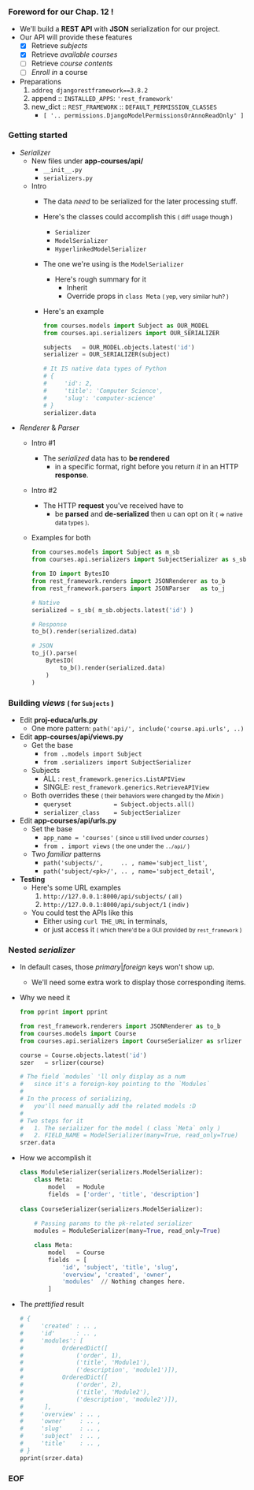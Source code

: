### Foreword for our Chap. 12 !
- We'll build a **REST API** with **JSON** serialization for our project.
- Our API will provide these features
    - [x] Retrieve *subjects*
    - [x] Retrieve *available courses*
    - [ ] Retrieve *course contents*
    - [ ] *Enroll in* a course 
- Preparations 
    1. ```addreq djangorestframework==3.8.2```
    2. append :: ```INSTALLED_APPS```: ```'rest_framework'```
    3. new_dict :: ```REST_FRAMEWORK``` :: ```DEFAULT_PERMISSION_CLASSES``` 
        - ```[ '.. permissions.DjangoModelPermissionsOrAnnoReadOnly' ] ```

### Getting started 
- *Serializer*
    - New files under **app-courses/api/**
        -  ```__init__.py```
        - ```serializers.py```
    - Intro
        - The data *need* to be serialized for the later processing stuff.
        - Here's the classes could accomplish this <small>( diff usage though )</small>
            - ```Serializer```
            - ```ModelSerializer```
            - ```HyperlinkedModelSerializer```
        - The one we're using is the ```ModelSerializer```
            - Here's rough summary for it
                - Inherit 
                - Override props in ```class Meta``` <small>( yep, very similar huh? )</small>
        - Here's an example 
            
            ```python
            from courses.models import Subject as OUR_MODEL
            from courses.api.serializers import OUR_SERIALIZER
            
            subjects   = OUR_MODEL.objects.latest('id')
            serializer = OUR_SERIALIZER(subject)
            
            # It IS native data types of Python
            # {
            #     'id': 2, 
            #     'title': 'Computer Science', 
            #     'slug': 'computer-science'
            # } 
            serializer.data
            ```
- *Renderer* & *Parser*
    - Intro \#1
        - The *serialized* data has to **be rendered** 
            - in a specific format, right before you return *it* in an HTTP **response**. 
    - Intro \#2 
        - The HTTP **request** you've received have to 
            - be **parsed** and **de-serialized** then u can opt on it <small>( => native data types )</small>.
    - Examples for both
        
        ```python
        from courses.models import Subject as m_sb
        from courses.api.serializers import SubjectSerializer as s_sb
        
        from IO import BytesIO
        from rest_framework.renders import JSONRenderer as to_b
        from rest_framework.parsers import JSONParser   as to_j
        
        # Native
        serialized = s_sb( m_sb.objects.latest('id') )
        
        # Response
        to_b().render(serialized.data)
        
        # JSON
        to_j().parse(
            BytesIO(
                to_b().render(serialized.data)
            )
        )
        ```
        
### Building *views* <small>( for ```Subjects``` )</small>
- Edit **proj-educa/urls.py**
    - One more pattern: ```path('api/', include('course.api.urls', ..)```
- Edit **app-courses/api/views.py**
    - Get the base 
        - ```from ..models import Subject```
        - ```from .serializers import SubjectSerializer```
    - Subjects
        - ALL   : ```rest_framework.generics.ListAPIView```
        - SINGLE: ```rest_framework.generics.RetrieveAPIView```
    - Both overrides these <small>( their behaviors were changed by the *Mixin* )</small>
        - ```queryset            = Subject.objects.all()```
        - ```serializer_class    = SubjectSerializer```
- Edit **app-courses/api/urls.py**
    - Set the base 
        - ```app_name = 'courses'```  <small>( since u still lived under *courses* )</small>
        - ```from . import views``` <small>( the one under the ```../api/``` )</small>
    - Two *familiar* patterns 
        - ```path('subjects/',     .. , name='subject_list'```,
        - ```path('subject/<pk>/', .. , name='subject_detail'```,
- **Testing**
    - Here's some URL examples 
        1. ```http://127.0.0.1:8000/api/subjects/``` <small>( all )</small>
        2. ```http://127.0.0.1:8000/api/subject/1``` <small>( indiv )</small>
    - You could test the APIs like this 
        - Either using ```curl THE_URL``` in terminals,
        - or just access it <small>( which there'd be a GUI provided by ```rest_framework``` )</small>

### Nested *serializer*
- In default cases, those *primary*|*foreign* keys won't show up.
    - We'll need some extra work to display those corresponding items.
- Why we need it 
    
    ```python
    from pprint import pprint
    
    from rest_framework.renderers import JSONRenderer as to_b
    from courses.models import Course
    from courses.api.serializers import CourseSerializer as srlizer
    
    course = Course.objects.latest('id')
    szer   = srlizer(course)
    
    # The field `modules` 'll only display as a num 
    #   since it's a foreign-key pointing to the `Modules`
    # 
    # In the process of serializing, 
    #   you'll need manually add the related models :D 
    # 
    # Two steps for it 
    #   1. The serializer for the model ( class `Meta` only )
    #   2. FIELD_NAME = ModelSerializer(many=True, read_only=True)
    srzer.data
    ```
    
- How we accomplish it 
    
    ```python
    class ModuleSerializer(serializers.ModelSerializer):
        class Meta:
            model   = Module
            fields  = ['order', 'title', 'description']        
        
    class CourseSerializer(serializers.ModelSerializer):
        
        # Passing params to the pk-related serializer
        modules = ModuleSerializer(many=True, read_only=True)
    
        class Meta:
            model   = Course
            fields  = [ 
                'id', 'subject', 'title', 'slug', 
                'overview', 'created', 'owner', 
                'modules'  // Nothing changes here.
            ]
    ```
    
- The *prettified* result 
    
    ```python
    # {
    #     'created' : .. ,
    #     'id'      : .. ,
    #     'modules': [
    #           OrderedDict([
    #               ('order', 1),
    #               ('title', 'Module1'),
    #               ('description', 'module1')]),
    #           OrderedDict([
    #               ('order', 2),
    #               ('title', 'Module2'),
    #               ('description', 'module2')]),
    #      ],
    #     'overview' : .. ,
    #     'owner'    : .. ,
    #     'slug'     : .. ,
    #     'subject'  : .. ,
    #     'title'    : .. ,
    # }
    pprint(srzer.data)
    ```
    
### EOF